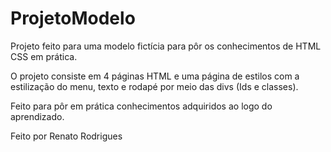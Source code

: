 # ProjetoModelo

Projeto feito para uma modelo fictícia para pôr os conhecimentos de HTML CSS em prática.

O projeto consiste em 4 páginas HTML e uma página de estilos com a estilização do menu, texto e rodapé por meio das divs (Ids e classes).

Feito para pôr em prática conhecimentos adquiridos ao logo do aprendizado.

Feito por Renato Rodrigues
